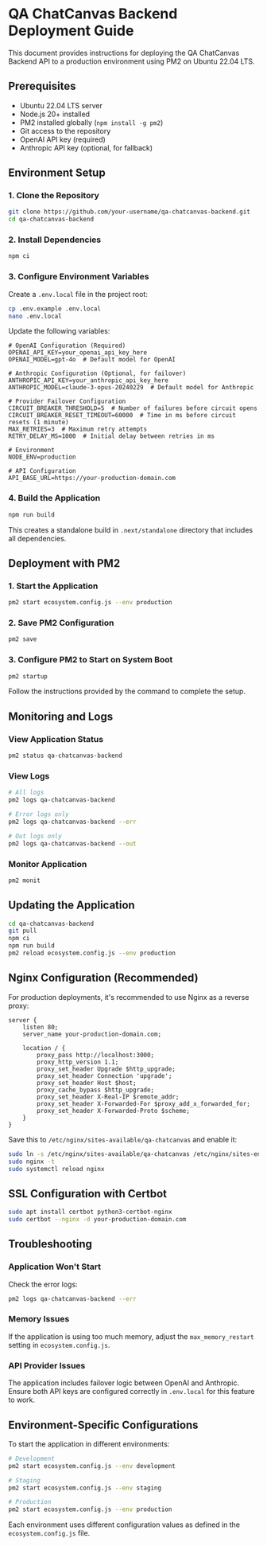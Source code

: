 # QA ChatCanvas Backend Deployment Guide

This document provides instructions for deploying the QA ChatCanvas Backend API to a production environment using PM2 on Ubuntu 22.04 LTS.

## Prerequisites

- Ubuntu 22.04 LTS server
- Node.js 20+ installed
- PM2 installed globally (`npm install -g pm2`)
- Git access to the repository
- OpenAI API key (required)
- Anthropic API key (optional, for fallback)

## Environment Setup

### 1. Clone the Repository

```bash
git clone https://github.com/your-username/qa-chatcanvas-backend.git
cd qa-chatcanvas-backend
```

### 2. Install Dependencies

```bash
npm ci
```

### 3. Configure Environment Variables

Create a `.env.local` file in the project root:

```bash
cp .env.example .env.local
nano .env.local
```

Update the following variables:

```
# OpenAI Configuration (Required)
OPENAI_API_KEY=your_openai_api_key_here
OPENAI_MODEL=gpt-4o  # Default model for OpenAI

# Anthropic Configuration (Optional, for failover)
ANTHROPIC_API_KEY=your_anthropic_api_key_here
ANTHROPIC_MODEL=claude-3-opus-20240229  # Default model for Anthropic

# Provider Failover Configuration
CIRCUIT_BREAKER_THRESHOLD=5  # Number of failures before circuit opens
CIRCUIT_BREAKER_RESET_TIMEOUT=60000  # Time in ms before circuit resets (1 minute)
MAX_RETRIES=3  # Maximum retry attempts
RETRY_DELAY_MS=1000  # Initial delay between retries in ms

# Environment
NODE_ENV=production

# API Configuration
API_BASE_URL=https://your-production-domain.com
```

### 4. Build the Application

```bash
npm run build
```

This creates a standalone build in `.next/standalone` directory that includes all dependencies.

## Deployment with PM2

### 1. Start the Application

```bash
pm2 start ecosystem.config.js --env production
```

### 2. Save PM2 Configuration

```bash
pm2 save
```

### 3. Configure PM2 to Start on System Boot

```bash
pm2 startup
```

Follow the instructions provided by the command to complete the setup.

## Monitoring and Logs

### View Application Status

```bash
pm2 status qa-chatcanvas-backend
```

### View Logs

```bash
# All logs
pm2 logs qa-chatcanvas-backend

# Error logs only
pm2 logs qa-chatcanvas-backend --err

# Out logs only
pm2 logs qa-chatcanvas-backend --out
```

### Monitor Application

```bash
pm2 monit
```

## Updating the Application

```bash
cd qa-chatcanvas-backend
git pull
npm ci
npm run build
pm2 reload ecosystem.config.js --env production
```

## Nginx Configuration (Recommended)

For production deployments, it's recommended to use Nginx as a reverse proxy:

```nginx
server {
    listen 80;
    server_name your-production-domain.com;

    location / {
        proxy_pass http://localhost:3000;
        proxy_http_version 1.1;
        proxy_set_header Upgrade $http_upgrade;
        proxy_set_header Connection 'upgrade';
        proxy_set_header Host $host;
        proxy_cache_bypass $http_upgrade;
        proxy_set_header X-Real-IP $remote_addr;
        proxy_set_header X-Forwarded-For $proxy_add_x_forwarded_for;
        proxy_set_header X-Forwarded-Proto $scheme;
    }
}
```

Save this to `/etc/nginx/sites-available/qa-chatcanvas` and enable it:

```bash
sudo ln -s /etc/nginx/sites-available/qa-chatcanvas /etc/nginx/sites-enabled/
sudo nginx -t
sudo systemctl reload nginx
```

## SSL Configuration with Certbot

```bash
sudo apt install certbot python3-certbot-nginx
sudo certbot --nginx -d your-production-domain.com
```

## Troubleshooting

### Application Won't Start

Check the error logs:

```bash
pm2 logs qa-chatcanvas-backend --err
```

### Memory Issues

If the application is using too much memory, adjust the `max_memory_restart` setting in `ecosystem.config.js`.

### API Provider Issues

The application includes failover logic between OpenAI and Anthropic. Ensure both API keys are configured correctly in `.env.local` for this feature to work.

## Environment-Specific Configurations

To start the application in different environments:

```bash
# Development
pm2 start ecosystem.config.js --env development

# Staging
pm2 start ecosystem.config.js --env staging

# Production
pm2 start ecosystem.config.js --env production
```

Each environment uses different configuration values as defined in the `ecosystem.config.js` file.
